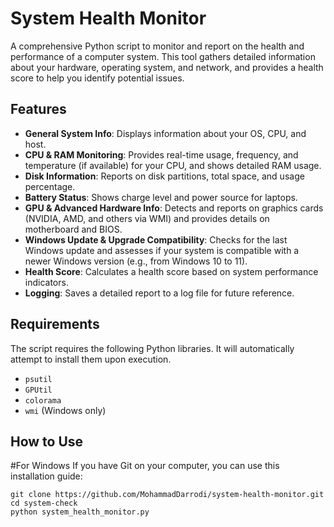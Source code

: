 # System Health Monitor

A comprehensive Python script to monitor and report on the health and performance of a computer system. This tool gathers detailed information about your hardware, operating system, and network, and provides a health score to help you identify potential issues.

## Features

- **General System Info**: Displays information about your OS, CPU, and host.
- **CPU & RAM Monitoring**: Provides real-time usage, frequency, and temperature (if available) for your CPU, and shows detailed RAM usage.
- **Disk Information**: Reports on disk partitions, total space, and usage percentage.
- **Battery Status**: Shows charge level and power source for laptops.
- **GPU & Advanced Hardware Info**: Detects and reports on graphics cards (NVIDIA, AMD, and others via WMI) and provides details on motherboard and BIOS.
- **Windows Update & Upgrade Compatibility**: Checks for the last Windows update and assesses if your system is compatible with a newer Windows version (e.g., from Windows 10 to 11).
- **Health Score**: Calculates a health score based on system performance indicators.
- **Logging**: Saves a detailed report to a log file for future reference.

## Requirements

The script requires the following Python libraries. It will automatically attempt to install them upon execution.

- `psutil`
- `GPUtil`
- `colorama`
- `wmi` (Windows only)

## How to Use
#For Windows
If you have Git on your computer, you can use this installation guide:
```
git clone https://github.com/MohammadDarrodi/system-health-monitor.git
cd system-check
python system_health_monitor.py
```
